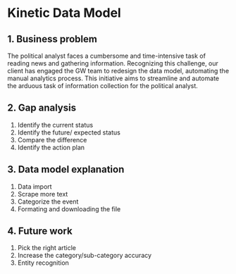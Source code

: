 # Kinetic Data Model

## 1. Business problem
The political analyst faces a cumbersome and time-intensive task of reading news and gathering information. Recognizing this challenge, our client has engaged the GW team to redesign the data model, automating the manual analytics process. This initiative aims to streamline and automate the arduous task of information collection for the political analyst.

## 2. Gap analysis
1. Identify the current status
2. Identify the future/ expected status
3. Compare the difference
4. Identify the action plan

## 3. Data model explanation
1. Data import
2. Scrape more text
3. Categorize the event
4. Formating and downloading the file

## 4. Future work
1. Pick the right article
2. Increase the category/sub-category accuracy
3. Entity recognition 

